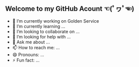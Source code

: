 ## Welcome to my GitHub Acount ☜(ﾟヮﾟ☜)

- 🔭 I’m currently working on Golden Service
- 🌱 I’m currently learning ...
- 👯 I’m looking to collaborate on ...
- 🤔 I’m looking for help with ...
- 💬 Ask me about ...
- 📫 How to reach me: ...
- 😄 Pronouns: ...
- ⚡ Fun fact: ...

